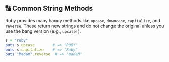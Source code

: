 ## 🔠 Common String Methods

Ruby provides many handy methods like `upcase`, `downcase`, `capitalize`, and `reverse`. These return new strings and do not change the original unless you use the bang version (e.g., `upcase!`).

```ruby
s = "ruby"
puts s.upcase        # => "RUBY"
puts s.capitalize    # => "Ruby"
puts "Madam".reverse  # => "madaM"
```